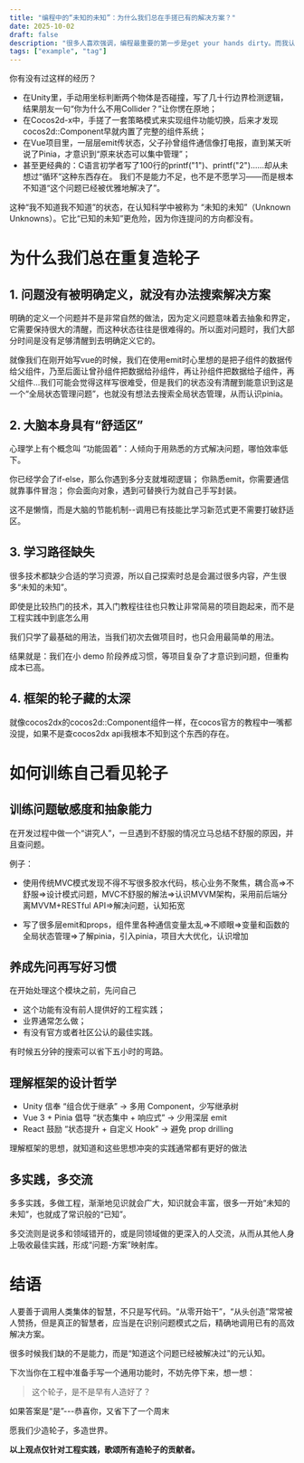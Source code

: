 ```yaml
---
title: "编程中的“未知的未知”：为什么我们总在手搓已有的解决方案？"
date: 2025-10-02
draft: false
description: "很多人喜欢强调，编程最重要的第一步是get your hands dirty。而我认为这在现代开发工作流中未必是正确的，我偏偏要唱反调，别着急get your hands dirty，在那之前，先get your tools prepared和get your mind clean。"
tags: ["example", "tag"]
---
```

你有没有过这样的经历？

+ 在Unity里，手动用坐标判断两个物体是否碰撞，写了几十行边界检测逻辑，结果朋友一句“你为什么不用Collider？”让你愣在原地；
+ 在Cocos2d-x中，手搓了一套策略模式来实现组件功能切换，后来才发现cocos2d::Component早就内置了完整的组件系统；
+ 在Vue项目里，一层层emit传状态，父子孙曾组件通信像打电报，直到某天听说了Pinia，才意识到“原来状态可以集中管理”；
+ 甚至更经典的：C语言初学者写了100行的printf("1")、printf("2")……却从未想过“循环”这种东西存在。
我们不是能力不足，也不是不愿学习——而是根本不知道“这个问题已经被优雅地解决了”。

这种“我不知道我不知道”的状态，在认知科学中被称为 “未知的未知”（Unknown Unknowns）。它比“已知的未知”更危险，因为你连提问的方向都没有。

# 为什么我们总在重复造轮子

## 1. 问题没有被明确定义，就没有办法搜索解决方案

明确的定义一个问题并不是非常自然的做法，因为定义问题意味着去抽象和界定，它需要保持很大的清醒，而这种状态往往是很难得的。所以面对问题时，我们大部分时间是没有足够清醒到去明确定义它的。

就像我们在刚开始写vue的时候，我们在使用emit时心里想的是把子组件的数据传给父组件，乃至后面让曾孙组件把数据给孙组件，再让孙组件把数据给子组件，再父组件...我们可能会觉得这样写很难受，但是我们的状态没有清醒到能意识到这是一个“全局状态管理问题”，也就没有想法去搜索全局状态管理，从而认识pinia。

## 2. 大脑本身具有“舒适区”

心理学上有个概念叫 “功能固着”：人倾向于用熟悉的方式解决问题，哪怕效率低下。

你已经学会了if-else，那么你遇到多分支就堆砌逻辑；
你熟悉emit，你需要通信就靠事件冒泡；
你会面向对象，遇到可替换行为就自己手写封装。

这不是懒惰，而是大脑的节能机制--调用已有技能比学习新范式更不需要打破舒适区。

## 3. 学习路径缺失

很多技术都缺少合适的学习资源，所以自己探索时总是会漏过很多内容，产生很多“未知的未知”。

即使是比较热门的技术，其入门教程往往也只教让非常简易的项目跑起来，而不是工程实践中到底怎么用

我们只学了最基础的用法，当我们初次去做项目时，也只会用最简单的用法。

结果就是：我们在小 demo 阶段养成习惯，等项目复杂了才意识到问题，但重构成本已高。

## 4. 框架的轮子藏的太深

就像cocos2dx的cocos2d::Component组件一样，在cocos官方的教程中一嘴都没提，如果不是查cocos2dx api我根本不知到这个东西的存在。

# 如何训练自己看见轮子

## 训练问题敏感度和抽象能力

在开发过程中做一个“讲究人”，一旦遇到不舒服的情况立马总结不舒服的原因，并且查问题。

例子：

+ 使用传统MVC模式发现不得不写很多胶水代码，核心业务不聚焦，耦合高=>不舒服=>设计模式问题，MVC不舒服的解法=>认识MVVM架构，采用前后端分离MVVM+RESTful API=>解决问题，认知拓宽

+ 写了很多层emit和props，组件里各种通信变量太乱=>不顺眼=>变量和函数的全局状态管理=>了解pinia，引入pinia，项目大大优化，认识增加

## 养成先问再写好习惯

在开始处理这个模块之前，先问自己

+ 这个功能有没有前人提供好的工程实践；
+ 业界通常怎么做；
+ 有没有官方或者社区公认的最佳实践。

有时候五分钟的搜索可以省下五小时的弯路。

## 理解框架的设计哲学

+ Unity 信奉 “组合优于继承” → 多用 Component，少写继承树
+ Vue 3 + Pinia 倡导 “状态集中 + 响应式” → 少用深层 emit
+ React 鼓励 “状态提升 + 自定义 Hook” → 避免 prop drilling

理解框架的思想，就知道和这些思想冲突的实践通常都有更好的做法

## 多实践，多交流

多多实践，多做工程，渐渐地见识就会广大，知识就会丰富，很多一开始“未知的未知”，也就成了常识般的“已知”。

多交流则是说多和领域错开的，或是同领域做的更深入的人交流，从而从其他人身上吸收最佳实践，形成“问题-方案”映射库。

# 结语

人要善于调用人类集体的智慧，不只是写代码。“从零开始干”，“从头创造”常常被人赞扬，但是真正的智慧者，应当是在识别问题模式之后，精确地调用已有的高效解决方案。

很多时候我们缺的不是能力，而是“知道这个问题已经被解决过”的元认知。

下次当你在工程中准备手写一个通用功能时，不妨先停下来，想一想：

> 这个轮子，是不是早有人造好了？

如果答案是“是”---恭喜你，又省下了一个周末

愿我们少造轮子，多造世界。

**以上观点仅针对工程实践，歌颂所有造轮子的贡献者。**

